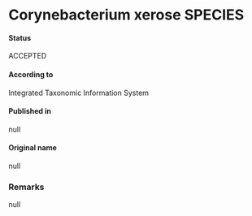 # Corynebacterium xerose SPECIES

#### Status
ACCEPTED

#### According to
Integrated Taxonomic Information System

#### Published in
null

#### Original name
null

### Remarks
null